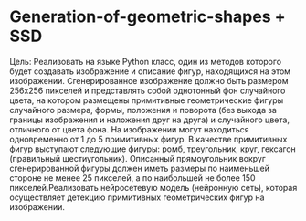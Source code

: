# Generation-of-geometric-shapes + SSD

Цель: Реализовать на языке Python класс, один из методов которого будет создавать изображение и описание фигур, находящихся на этом изображении. Сгенерированное изображение должно быть размером 256х256 пикселей и представлять собой однотонный фон случайного цвета, на котором размещены примитивные геометрические фигуры случайного размера, формы, положения и поворота (без выхода за границы изображения и наложения друг на друга) и случайного цвета, отличного от цвета фона. На изображении могут находиться одновременно от 1 до 5 примитивных фигур. В качестве примитивных фигур выступают следующие фигуры: ромб, треугольник, круг, гексагон (правильный шестиугольник). Описанный прямоугольник вокруг сгенерированной фигуры должен иметь размеры по наименьшей стороне не менее 25 пикселей, а по наибольшей не более 150 пикселей.Реализовать нейросетевую модель (нейронную сеть), которая осуществляет детекцию примитивных геометрических фигур на изображении.
